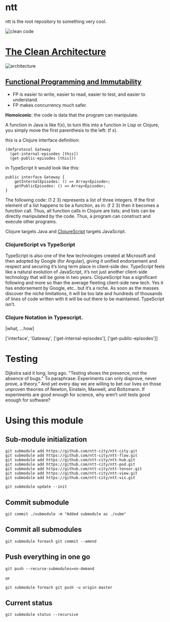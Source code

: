 # ntt

ntt is the root repository to something very cool.

![clean code](https://blog.cleancoder.com/assets/clean_code_72_color.png)

# [The Clean Architecture](https://blog.cleancoder.com/uncle-bob/2012/08/13/the-clean-architecture.html)
![architecture](https://blog.cleancoder.com/uncle-bob/images/2012-08-13-the-clean-architecture/CleanArchitecture.jpg)

## [Functional Programming and Immutability](https://blog.cleancoder.com/uncle-bob/2017/07/11/PragmaticFunctionalProgramming.html)

* FP is easier to write, easier to read, easier to test, and easier to understand.
* FP makes concurrency much safer.

__Homoiconic__: the code is data that the program can manipulate.

A function in Java is like f(x), to turn this into a function in Lisp or Clojure, you simply move the first parenthesis to the left: (f x).

this is a Clojure interface definition:

```
(defprotocol Gateway
  (get-internal-episodes [this])
  (get-public-episodes [this]))
```

in TypeScript it would look like this:

```
public interface Gateway {
	getInternalEpisodes: () => Array<Episode>;
	getPublicEpisodes: () => Array<Episode>;
}
```

The following code: (1 2 3) represents a list of three integers. If the first element of a list happens to be a function, as in: (f 2 3) then it becomes a function call. Thus, all function calls in Clojure are lists; and lists can be directly manipulated by the code. Thus, a program can construct and execute other programs.

Clojure targets Java and [ClojureScript](https://clojure.org/about/clojurescript) targets JavaScript.

### ClojureScript vs TypeScript

TypeScript is also one of the few technologies created at Microsoft and then adopted by Google (for Angular), giving it unified endorsement and respect and securing it’s long term place in client-side dev.
TypeScript feels like a natural evolution of JavaScript, it’s not just another client-side technology that will be gone in two years.
ClojureScript has a significant following and more so than the average fleeting client-side new tech. Yes it has endorsement by Google, etc.. but it’s a niche.
As soon as the masses discover the niche limitations, it will be too late and hundreds of thousands of lines of code written with it will be out there to be maintained.
TypeScript isn’t.

### Clojure Notation in Typescript.

[what, ...how]

['interface', 'Gateway', ['get-internal-episodes'], ['get-public-episodes']]

# Testing

Dijkstra said it long, long ago. "Testing shows the presence, not the absence of bugs." To paraphrase: Experiments can only disprove, never prove, a theory.” And yet every day we are willing to bet our lives on those unproven theories of Newton, Einstein, Maxwell, and Boltzmann. If experiments are good enough for science, why aren’t unit tests good enough for software?


# Using this module

## Sub-module initialization
```
git submodule add https://github.com/ntt-city/ntt-city.git
git submodule add https://github.com/ntt-city/ntt-flow.git
git submodule add https://github.com/ntt-city/ntt-hub.git
git submodule add https://github.com/ntt-city/ntt-pod.git
git submodule add https://github.com/ntt-city/ntt-tensor.git
git submodule add https://github.com/ntt-city/ntt-view.git
git submodule add https://github.com/ntt-city/ntt-vis.git

git submodule update --init
```

## Commit submodule
```
git commit ./submodule -m "Added submodule as ./subm"
```

## Commit all submodules
```
git submodule foreach git commit --amend
```

## Push everything in one go
```
git push --recurse-submodules=on-demand
```
or
```
git submodule foreach git push -u origin master
```

## Current status

```
git submodule status --recursive
```

